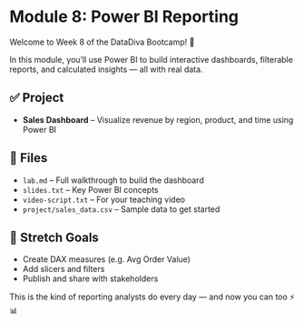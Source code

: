 # Module 8: Power BI Reporting

Welcome to Week 8 of the DataDiva Bootcamp! 💜

In this module, you’ll use Power BI to build interactive 
dashboards, filterable reports, and calculated insights — all 
with real data.

## ✅ Project

- **Sales Dashboard** – Visualize revenue by region, product, 
and time using Power BI

## 📂 Files

- `lab.md` – Full walkthrough to build the dashboard  
- `slides.txt` – Key Power BI concepts  
- `video-script.txt` – For your teaching video  
- `project/sales_data.csv` – Sample data to get started

## 🧠 Stretch Goals

- Create DAX measures (e.g. Avg Order Value)  
- Add slicers and filters  
- Publish and share with stakeholders

This is the kind of reporting analysts do every day — and now 
you can too ⚡📊


